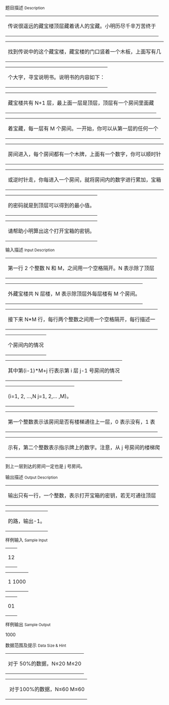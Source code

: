 <div class="panel panel-default">
<div class="area-title">
<span>
题目描述
<small>Description</small>
</span></div>
<div class="panel-body">

<div>
<table cellpadding="0" cellspacing="0" style="">
<tbody>
<tr>
<td valign="top">
<p>传说很遥远的藏宝楼顶层藏着诱人的宝藏。小明历尽千辛万苦终于</p>
</td>
</tr>
</tbody>
</table>
</div>
<div>
<table cellpadding="0" cellspacing="0" style="">
<tbody>
<tr>
<td valign="top">
<p>找到传说中的这个藏宝楼，藏宝楼的门口竖着一个木板，上面写有几</p>
</td>
</tr>
</tbody>
</table>
</div>
<div>
<table cellpadding="0" cellspacing="0" style="">
<tbody>
<tr>
<td valign="top">
<p>个大字，寻宝说明书。说明书的内容如下：</p>
</td>
</tr>
</tbody>
</table>
</div>
<div>
<table cellpadding="0" cellspacing="0" style="">
<tbody>
<tr>
<td valign="top">
<p>藏宝楼共有 N+1 层，最上面一层是顶层，顶层有一个房间里面藏</p>
</td>
</tr>
</tbody>
</table>
</div>
<div>
<table cellpadding="0" cellspacing="0" style="">
<tbody>
<tr>
<td valign="top">
<p>着宝藏，每一层有 M 个房间。一开始，你可以从第一层的任何一个</p>
</td>
</tr>
</tbody>
</table>
</div>
<div>
<table cellpadding="0" cellspacing="0" style="">
<tbody>
<tr>
<td valign="top">
<p>房间进入，每个房间都有一个木牌，上面有一个数字，你可以顺时针</p>
</td>
</tr>
</tbody>
</table>
</div>
<div>
<table cellpadding="0" cellspacing="0" style="">
<tbody>
<tr>
<td valign="top">
<p>或逆时针走，你每进入一个房间，就将房间内的数字进行累加，宝箱</p>
</td>
</tr>
</tbody>
</table>
</div>
<div>
<table cellpadding="0" cellspacing="0" style="">
<tbody>
<tr>
<td valign="top">
<p>的密码就是到顶层可以得到的最小值。</p>
</td>
</tr>
</tbody>
</table>
</div>
<div>
<table cellpadding="0" cellspacing="0" style="">
<tbody>
<tr>
<td valign="top">
<p>请帮助小明算出这个打开宝箱的密钥。</p>
</td>
</tr>
</tbody>
</table>
</div>

</div>
</div>

<div class="panel panel-default">
<div class="area-title">
<span>
输入描述
<small>Input Description</small>
</span></div>
<div class="panel-body">
<div>
<table cellpadding="0" cellspacing="0" style="">
<tbody>
<tr>
<td valign="top">
<p>第一行 2 个整数 N 和 M，之间用一个空格隔开。N 表示除了顶层</p>
</td>
</tr>
</tbody>
</table>
</div>
<div>
<table cellpadding="0" cellspacing="0" style="">
<tbody>
<tr>
<td valign="top">
<p>外藏宝楼共 N 层楼，M 表示除顶层外每层楼有 M 个房间。</p>
</td>
</tr>
</tbody>
</table>
</div>
<div>
<table cellpadding="0" cellspacing="0" style="">
<tbody>
<tr>
<td valign="top">
<p>接下来 N*M 行，每行两个整数之间用一个空格隔开，每行描述一</p>
</td>
</tr>
</tbody>
</table>
</div>
<div>
<table cellpadding="0" cellspacing="0" style="">
<tbody>
<tr>
<td valign="top">
<p>个房间内的情况</p>
</td>
</tr>
</tbody>
</table>
</div>
<div>
<table cellpadding="0" cellspacing="0" style="">
<tbody>
<tr>
<td valign="top">
<p>其中第(i-1)*M+j 行表示第 i 层 j-1 号房间的情况</p>
</td>
</tr>
</tbody>
</table>
</div>
<div>
<table cellpadding="0" cellspacing="0" style="">
<tbody>
<tr>
<td valign="top">
<p>(i=1, 2, …,N j=1, 2,… ,M)。</p>
</td>
</tr>
</tbody>
</table>
</div>
<div>
<table cellpadding="0" cellspacing="0" style="">
<tbody>
<tr>
<td valign="top">
<p>第一个整数表示该房间是否有楼梯通往上一层，0 表示没有，1 表</p>
</td>
</tr>
</tbody>
</table>
</div>
<div>
<table cellpadding="0" cellspacing="0" style="">
<tbody>
<tr>
<td valign="top">
<p>示有，第二个整数表示指示牌上的数字。注意，从 j 号房间的楼梯爬</p>
</td>
</tr>
</tbody>
</table>
</div>
<p>到上一层到达的房间一定也是 j 号房间。</p>

</div>
</div>
<div  class="panel panel-default">
<div class="area-title">
<span>
输出描述
<small>Output Description</small>
</span></div>
<div class="panel-body">

<div>
<table style="width: 583px;" cellspacing="0" cellpadding="0">
<tbody>
<tr>
<td align="left" valign="top">
<p align="left">输出只有一行，一个整数，表示打开宝箱的密钥，若无可通往顶层</p>
</td>
</tr>
</tbody>
</table>
</div>
<div>
<table style="width: 175px;" cellspacing="0" cellpadding="0">
<tbody>
<tr>
<td align="left" valign="top">
<p align="left">的路，输出-1。</p>
</td>
</tr>
</tbody>
</table>
</div>

</div>
</div>


<div class="panel panel-default">
<div class="area-title">
<span>
样例输入
<small>Sample Input</small>
</span></div>
<div class="panel-body">
<div>
<table cellpadding="0" cellspacing="0" style="">
<tbody>
<tr>
<td valign="top">
<p>12</p>
</td>
</tr>
</tbody>
</table>
</div>
<div>
<table cellpadding="0" cellspacing="0" style="">
<tbody>
<tr>
<td valign="top">
<p>1 1000</p>
</td>
</tr>
</tbody>
</table>
</div>
<div>
<table cellpadding="0" cellspacing="0" style="">
<tbody>
<tr>
<td valign="top">
<p>01</p>
</td>
</tr>
</tbody>
</table>
</div>

</div>
</div>

<div class="panel panel-default">
<div class="area-title">
<span>
样例输出
<small>Sample Output</small>
</span></div>
<div class="panel-body">
<p>1000</p>

</div>
</div>

<div class="panel panel-default">
<div class="area-title">
<span>
数据范围及提示
<small>Data Size & Hint</small>
</span></div>
<div class="panel-body">
<div>
<table cellpadding="0" cellspacing="0" style="">
<tbody>
<tr>
<td valign="top">
<p>对于 50%的数据，N≤20 M≤20</p>
</td>
</tr>
</tbody>
</table>
</div>
<div>
<table cellpadding="0" cellspacing="0" style="">
<tbody>
<tr>
<td valign="top">
<p> 对于100%的数据，N≤60 M≤60</p>
</td>
</tr>
</tbody>
</table>
</div>
</div>
</div>